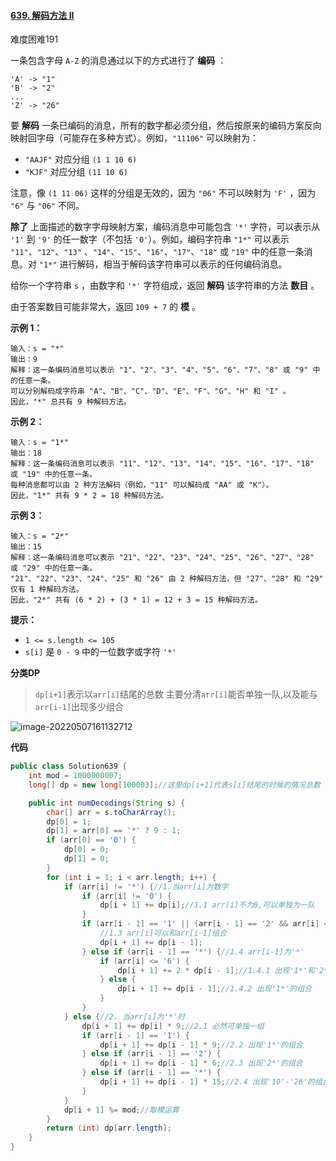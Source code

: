 #### [639. 解码方法 II](https://leetcode.cn/problems/decode-ways-ii/)

难度困难191

一条包含字母 `A-Z` 的消息通过以下的方式进行了 **编码** ：

```
'A' -> "1"
'B' -> "2"
...
'Z' -> "26"
```

要 **解码** 一条已编码的消息，所有的数字都必须分组，然后按原来的编码方案反向映射回字母（可能存在多种方式）。例如，`"11106"` 可以映射为：

- `"AAJF"` 对应分组 `(1 1 10 6)`
- `"KJF"` 对应分组 `(11 10 6)`

注意，像 `(1 11 06)` 这样的分组是无效的，因为 `"06"` 不可以映射为 `'F'` ，因为 `"6"` 与 `"06"` 不同。

**除了** 上面描述的数字字母映射方案，编码消息中可能包含 `'*'` 字符，可以表示从 `'1'` 到 `'9'` 的任一数字（不包括 `'0'`）。例如，编码字符串 `"1*"` 可以表示 `"11"`、`"12"`、`"13"`
、`"14"`、`"15"`、`"16"`、`"17"`、`"18"` 或 `"19"` 中的任意一条消息。对 `"1*"` 进行解码，相当于解码该字符串可以表示的任何编码消息。

给你一个字符串 `s` ，由数字和 `'*'` 字符组成，返回 **解码** 该字符串的方法 **数目** 。

由于答案数目可能非常大，返回 `109 + 7` 的 **模** 。

**示例 1：**

```
输入：s = "*"
输出：9
解释：这一条编码消息可以表示 "1"、"2"、"3"、"4"、"5"、"6"、"7"、"8" 或 "9" 中的任意一条。
可以分别解码成字符串 "A"、"B"、"C"、"D"、"E"、"F"、"G"、"H" 和 "I" 。
因此，"*" 总共有 9 种解码方法。
```

**示例 2：**

```
输入：s = "1*"
输出：18
解释：这一条编码消息可以表示 "11"、"12"、"13"、"14"、"15"、"16"、"17"、"18" 或 "19" 中的任意一条。
每种消息都可以由 2 种方法解码（例如，"11" 可以解码成 "AA" 或 "K"）。
因此，"1*" 共有 9 * 2 = 18 种解码方法。
```

**示例 3：**

```
输入：s = "2*"
输出：15
解释：这一条编码消息可以表示 "21"、"22"、"23"、"24"、"25"、"26"、"27"、"28" 或 "29" 中的任意一条。
"21"、"22"、"23"、"24"、"25" 和 "26" 由 2 种解码方法，但 "27"、"28" 和 "29" 仅有 1 种解码方法。
因此，"2*" 共有 (6 * 2) + (3 * 1) = 12 + 3 = 15 种解码方法。
```

**提示：**

- `1 <= s.length <= 105`
- `s[i]` 是 `0 - 9` 中的一位数字或字符 `'*'`

**分类DP**

> `dp[i+1]`表示以`arr[i]`结尾的总数
> 主要分清`arr[i]`能否单独一队,以及能与`arr[i-1]`出现多少组合

![image-20220507161132712](C:\Users\29608\AppData\Roaming\Typora\typora-user-images\image-20220507161132712.png)

**代码**

```java
public class Solution639 {
    int mod = 1000000007;
    long[] dp = new long[100003];//这里dp[i+1]代表s[i]结尾的时候的情况总数

    public int numDecodings(String s) {
        char[] arr = s.toCharArray();
        dp[0] = 1;
        dp[1] = arr[0] == '*' ? 9 : 1;
        if (arr[0] == '0') {
            dp[0] = 0;
            dp[1] = 0;
        }
        for (int i = 1; i < arr.length; i++) {
            if (arr[i] != '*') {//1.当arr[i]为数字
                if (arr[i] != '0') {
                    dp[i + 1] += dp[i];//1.1 arr[i]不为0,可以单独为一队
                }
                if (arr[i - 1] == '1' || (arr[i - 1] == '2' && arr[i] <= '6')) {
                    //1.3 arr[i]可以和arr[i-1]组合
                    dp[i + 1] += dp[i - 1];
                } else if (arr[i - 1] == '*') {//1.4 arr[i-1]为'*'
                    if (arr[i] <= '6') {
                        dp[i + 1] += 2 * dp[i - 1];//1.4.1 出现'1*'和'2*'的组合
                    } else {
                        dp[i + 1] += dp[i - 1];//1.4.2 出现'1*'的组合
                    }
                }
            } else {//2. 当arr[i]为'*'时
                dp[i + 1] += dp[i] * 9;//2.1 必然可单独一组
                if (arr[i - 1] == '1') {
                    dp[i + 1] += dp[i - 1] * 9;//2.2 出现'1*'的组合
                } else if (arr[i - 1] == '2') {
                    dp[i + 1] += dp[i - 1] * 6;//2.3 出现'2*'的组合
                } else if (arr[i - 1] == '*') {
                    dp[i + 1] += dp[i - 1] * 15;//2.4 出现'10'-'26'的组合
                }
            }
            dp[i + 1] %= mod;//取模运算
        }
        return (int) dp[arr.length];
    }
}
```